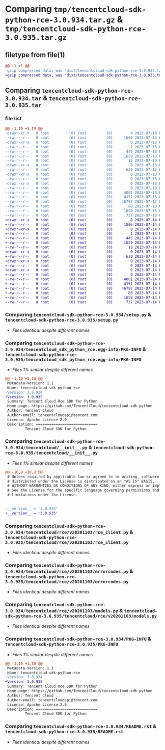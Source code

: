 # Comparing `tmp/tencentcloud-sdk-python-rce-3.0.934.tar.gz` & `tmp/tencentcloud-sdk-python-rce-3.0.935.tar.gz`

## filetype from file(1)

```diff
@@ -1 +1 @@
-gzip compressed data, was "dist/tencentcloud-sdk-python-rce-3.0.934.tar", last modified: Thu Jul 13 00:31:16 2023, max compression
+gzip compressed data, was "dist/tencentcloud-sdk-python-rce-3.0.935.tar", last modified: Fri Jul 14 00:36:16 2023, max compression
```

## Comparing `tencentcloud-sdk-python-rce-3.0.934.tar` & `tencentcloud-sdk-python-rce-3.0.935.tar`

### file list

```diff
@@ -1,19 +1,19 @@
-drwxr-xr-x   0 root         (0) root         (0)        0 2023-07-13 00:31:16.000000 tencentcloud-sdk-python-rce-3.0.934/
--rw-r--r--   0 root         (0) root         (0)     1006 2023-07-13 00:31:16.000000 tencentcloud-sdk-python-rce-3.0.934/setup.py
-drwxr-xr-x   0 root         (0) root         (0)        0 2023-07-13 00:31:16.000000 tencentcloud-sdk-python-rce-3.0.934/tencentcloud_sdk_python_rce.egg-info/
--rw-r--r--   0 root         (0) root         (0)        1 2023-07-13 00:31:16.000000 tencentcloud-sdk-python-rce-3.0.934/tencentcloud_sdk_python_rce.egg-info/dependency_links.txt
--rw-r--r--   0 root         (0) root         (0)      445 2023-07-13 00:31:16.000000 tencentcloud-sdk-python-rce-3.0.934/tencentcloud_sdk_python_rce.egg-info/SOURCES.txt
--rw-r--r--   0 root         (0) root         (0)     1659 2023-07-13 00:31:16.000000 tencentcloud-sdk-python-rce-3.0.934/tencentcloud_sdk_python_rce.egg-info/PKG-INFO
--rw-r--r--   0 root         (0) root         (0)       13 2023-07-13 00:31:16.000000 tencentcloud-sdk-python-rce-3.0.934/tencentcloud_sdk_python_rce.egg-info/top_level.txt
-drwxr-xr-x   0 root         (0) root         (0)        0 2023-07-13 00:31:16.000000 tencentcloud-sdk-python-rce-3.0.934/tencentcloud/
--rw-r--r--   0 root         (0) root         (0)      630 2023-07-13 00:31:16.000000 tencentcloud-sdk-python-rce-3.0.934/tencentcloud/__init__.py
-drwxr-xr-x   0 root         (0) root         (0)        0 2023-07-13 00:31:16.000000 tencentcloud-sdk-python-rce-3.0.934/tencentcloud/rce/
--rw-r--r--   0 root         (0) root         (0)        0 2023-07-13 00:31:16.000000 tencentcloud-sdk-python-rce-3.0.934/tencentcloud/rce/__init__.py
-drwxr-xr-x   0 root         (0) root         (0)        0 2023-07-13 00:31:16.000000 tencentcloud-sdk-python-rce-3.0.934/tencentcloud/rce/v20201103/
--rw-r--r--   0 root         (0) root         (0)        0 2023-07-13 00:31:16.000000 tencentcloud-sdk-python-rce-3.0.934/tencentcloud/rce/v20201103/__init__.py
--rw-r--r--   0 root         (0) root         (0)     4001 2023-07-13 00:31:16.000000 tencentcloud-sdk-python-rce-3.0.934/tencentcloud/rce/v20201103/rce_client.py
--rw-r--r--   0 root         (0) root         (0)     4151 2023-07-13 00:31:16.000000 tencentcloud-sdk-python-rce-3.0.934/tencentcloud/rce/v20201103/errorcodes.py
--rw-r--r--   0 root         (0) root         (0)    46797 2023-07-13 00:31:16.000000 tencentcloud-sdk-python-rce-3.0.934/tencentcloud/rce/v20201103/models.py
--rw-r--r--   0 root         (0) root         (0)       88 2023-07-13 00:31:16.000000 tencentcloud-sdk-python-rce-3.0.934/setup.cfg
--rw-r--r--   0 root         (0) root         (0)     1659 2023-07-13 00:31:16.000000 tencentcloud-sdk-python-rce-3.0.934/PKG-INFO
--rw-r--r--   0 root         (0) root         (0)      737 2023-07-13 00:31:16.000000 tencentcloud-sdk-python-rce-3.0.934/README.rst
+drwxr-xr-x   0 root         (0) root         (0)        0 2023-07-14 00:36:16.000000 tencentcloud-sdk-python-rce-3.0.935/
+-rw-r--r--   0 root         (0) root         (0)     1006 2023-07-14 00:36:16.000000 tencentcloud-sdk-python-rce-3.0.935/setup.py
+drwxr-xr-x   0 root         (0) root         (0)        0 2023-07-14 00:36:16.000000 tencentcloud-sdk-python-rce-3.0.935/tencentcloud_sdk_python_rce.egg-info/
+-rw-r--r--   0 root         (0) root         (0)        1 2023-07-14 00:36:16.000000 tencentcloud-sdk-python-rce-3.0.935/tencentcloud_sdk_python_rce.egg-info/dependency_links.txt
+-rw-r--r--   0 root         (0) root         (0)      445 2023-07-14 00:36:16.000000 tencentcloud-sdk-python-rce-3.0.935/tencentcloud_sdk_python_rce.egg-info/SOURCES.txt
+-rw-r--r--   0 root         (0) root         (0)     1659 2023-07-14 00:36:16.000000 tencentcloud-sdk-python-rce-3.0.935/tencentcloud_sdk_python_rce.egg-info/PKG-INFO
+-rw-r--r--   0 root         (0) root         (0)       13 2023-07-14 00:36:16.000000 tencentcloud-sdk-python-rce-3.0.935/tencentcloud_sdk_python_rce.egg-info/top_level.txt
+drwxr-xr-x   0 root         (0) root         (0)        0 2023-07-14 00:36:16.000000 tencentcloud-sdk-python-rce-3.0.935/tencentcloud/
+-rw-r--r--   0 root         (0) root         (0)      630 2023-07-14 00:36:16.000000 tencentcloud-sdk-python-rce-3.0.935/tencentcloud/__init__.py
+drwxr-xr-x   0 root         (0) root         (0)        0 2023-07-14 00:36:16.000000 tencentcloud-sdk-python-rce-3.0.935/tencentcloud/rce/
+-rw-r--r--   0 root         (0) root         (0)        0 2023-07-14 00:36:16.000000 tencentcloud-sdk-python-rce-3.0.935/tencentcloud/rce/__init__.py
+drwxr-xr-x   0 root         (0) root         (0)        0 2023-07-14 00:36:16.000000 tencentcloud-sdk-python-rce-3.0.935/tencentcloud/rce/v20201103/
+-rw-r--r--   0 root         (0) root         (0)        0 2023-07-14 00:36:16.000000 tencentcloud-sdk-python-rce-3.0.935/tencentcloud/rce/v20201103/__init__.py
+-rw-r--r--   0 root         (0) root         (0)     4001 2023-07-14 00:36:16.000000 tencentcloud-sdk-python-rce-3.0.935/tencentcloud/rce/v20201103/rce_client.py
+-rw-r--r--   0 root         (0) root         (0)     4151 2023-07-14 00:36:16.000000 tencentcloud-sdk-python-rce-3.0.935/tencentcloud/rce/v20201103/errorcodes.py
+-rw-r--r--   0 root         (0) root         (0)    46797 2023-07-14 00:36:16.000000 tencentcloud-sdk-python-rce-3.0.935/tencentcloud/rce/v20201103/models.py
+-rw-r--r--   0 root         (0) root         (0)       88 2023-07-14 00:36:16.000000 tencentcloud-sdk-python-rce-3.0.935/setup.cfg
+-rw-r--r--   0 root         (0) root         (0)     1659 2023-07-14 00:36:16.000000 tencentcloud-sdk-python-rce-3.0.935/PKG-INFO
+-rw-r--r--   0 root         (0) root         (0)      737 2023-07-14 00:36:16.000000 tencentcloud-sdk-python-rce-3.0.935/README.rst
```

### Comparing `tencentcloud-sdk-python-rce-3.0.934/setup.py` & `tencentcloud-sdk-python-rce-3.0.935/setup.py`

 * *Files identical despite different names*

### Comparing `tencentcloud-sdk-python-rce-3.0.934/tencentcloud_sdk_python_rce.egg-info/PKG-INFO` & `tencentcloud-sdk-python-rce-3.0.935/tencentcloud_sdk_python_rce.egg-info/PKG-INFO`

 * *Files 1% similar despite different names*

```diff
@@ -1,10 +1,10 @@
 Metadata-Version: 1.1
 Name: tencentcloud-sdk-python-rce
-Version: 3.0.934
+Version: 3.0.935
 Summary: Tencent Cloud Rce SDK for Python
 Home-page: https://github.com/TencentCloud/tencentcloud-sdk-python
 Author: Tencent Cloud
 Author-email: tencentcloudapi@tencent.com
 License: Apache License 2.0
 Description: ============================
         Tencent Cloud SDK for Python
```

### Comparing `tencentcloud-sdk-python-rce-3.0.934/tencentcloud/__init__.py` & `tencentcloud-sdk-python-rce-3.0.935/tencentcloud/__init__.py`

 * *Files 1% similar despite different names*

```diff
@@ -10,8 +10,8 @@
 # Unless required by applicable law or agreed to in writing, software
 # distributed under the License is distributed on an "AS IS" BASIS,
 # WITHOUT WARRANTIES OR CONDITIONS OF ANY KIND, either express or implied.
 # See the License for the specific language governing permissions and
 # limitations under the License.
 
 
-__version__ = '3.0.934'
+__version__ = '3.0.935'
```

### Comparing `tencentcloud-sdk-python-rce-3.0.934/tencentcloud/rce/v20201103/rce_client.py` & `tencentcloud-sdk-python-rce-3.0.935/tencentcloud/rce/v20201103/rce_client.py`

 * *Files identical despite different names*

### Comparing `tencentcloud-sdk-python-rce-3.0.934/tencentcloud/rce/v20201103/errorcodes.py` & `tencentcloud-sdk-python-rce-3.0.935/tencentcloud/rce/v20201103/errorcodes.py`

 * *Files identical despite different names*

### Comparing `tencentcloud-sdk-python-rce-3.0.934/tencentcloud/rce/v20201103/models.py` & `tencentcloud-sdk-python-rce-3.0.935/tencentcloud/rce/v20201103/models.py`

 * *Files identical despite different names*

### Comparing `tencentcloud-sdk-python-rce-3.0.934/PKG-INFO` & `tencentcloud-sdk-python-rce-3.0.935/PKG-INFO`

 * *Files 1% similar despite different names*

```diff
@@ -1,10 +1,10 @@
 Metadata-Version: 1.1
 Name: tencentcloud-sdk-python-rce
-Version: 3.0.934
+Version: 3.0.935
 Summary: Tencent Cloud Rce SDK for Python
 Home-page: https://github.com/TencentCloud/tencentcloud-sdk-python
 Author: Tencent Cloud
 Author-email: tencentcloudapi@tencent.com
 License: Apache License 2.0
 Description: ============================
         Tencent Cloud SDK for Python
```

### Comparing `tencentcloud-sdk-python-rce-3.0.934/README.rst` & `tencentcloud-sdk-python-rce-3.0.935/README.rst`

 * *Files identical despite different names*

